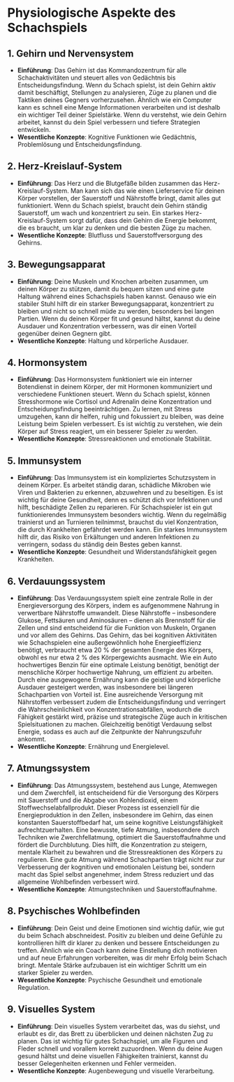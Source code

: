 # Physiologische Aspekte des Schachspiels
## 1. Gehirn und Nervensystem
- **Einführung**: Das Gehirn ist das Kommandozentrum für alle Schachaktivitäten und steuert alles von Gedächtnis bis Entscheidungsfindung. Wenn du Schach spielst, ist dein Gehirn aktiv damit beschäftigt, Stellungen zu analysieren, Züge zu planen und die Taktiken deines Gegners vorherzusehen. Ähnlich wie ein Computer kann es schnell eine Menge Informationen verarbeiten und ist deshalb ein wichtiger Teil deiner Spielstärke. Wenn du verstehst, wie dein Gehirn arbeitet, kannst du dein Spiel verbessern und tiefere Strategien entwickeln.
- **Wesentliche Konzepte**: Kognitive Funktionen wie Gedächtnis, Problemlösung und Entscheidungsfindung.
## 2. Herz-Kreislauf-System
- **Einführung**: Das Herz und die Blutgefäße bilden zusammen das Herz-Kreislauf-System. Man kann sich das wie einen Lieferservice für deinen Körper vorstellen, der Sauerstoff und Nährstoffe bringt, damit alles gut funktioniert. Wenn du Schach spielst, braucht dein Gehirn ständig Sauerstoff, um wach und konzentriert zu sein. Ein starkes Herz-Kreislauf-System sorgt dafür, dass dein Gehirn die Energie bekommt, die es braucht, um klar zu denken und die besten Züge zu machen.
- **Wesentliche Konzepte**: Blutfluss und Sauerstoffversorgung des Gehirns.
## 3. Bewegungsapparat
- **Einführung**: Deine Muskeln und Knochen arbeiten zusammen, um deinen Körper zu stützen, damit du bequem sitzen und eine gute Haltung während eines Schachspiels haben kannst. Genauso wie ein stabiler Stuhl hilft dir ein starker Bewegungsapparat, konzentriert zu bleiben und nicht so schnell müde zu werden, besonders bei langen Partien. Wenn du deinen Körper fit und gesund hältst, kannst du deine Ausdauer und Konzentration verbessern, was dir einen Vorteil gegenüber deinen Gegnern gibt.
- **Wesentliche Konzepte**: Haltung und körperliche Ausdauer.
## 4. Hormonsystem
- **Einführung**: Das Hormonsystem funktioniert wie ein interner Botendienst in deinem Körper, der mit Hormonen kommuniziert und verschiedene Funktionen steuert. Wenn du Schach spielst, können Stresshormone wie Cortisol und Adrenalin deine Konzentration und Entscheidungsfindung beeinträchtigen. Zu lernen, mit Stress umzugehen, kann dir helfen, ruhig und fokussiert zu bleiben, was deine Leistung beim Spielen verbessert. Es ist wichtig zu verstehen, wie dein Körper auf Stress reagiert, um ein besserer Spieler zu werden.
- **Wesentliche Konzepte**: Stressreaktionen und emotionale Stabilität.
## 5. Immunsystem
- **Einführung**: Das Immunsystem ist ein kompliziertes Schutzsystem in deinem Körper. Es arbeitet ständig daran, schädliche Mikroben wie Viren und Bakterien zu erkennen, abzuwehren und zu beseitigen. Es ist wichtig für deine Gesundheit, denn es schützt dich vor Infektionen und hilft, beschädigte Zellen zu reparieren. Für Schachspieler ist ein gut funktionierendes Immunsystem besonders wichtig. Wenn du regelmäßig trainierst und an Turnieren teilnimmst, brauchst du viel Konzentration, die durch Krankheiten gefährdet werden kann. Ein starkes Immunsystem hilft dir, das Risiko von Erkältungen und anderen Infektionen zu verringern, sodass du ständig dein Bestes geben kannst.
- **Wesentliche Konzepte**: Gesundheit und Widerstandsfähigkeit gegen Krankheiten.
## 6. Verdauungssystem
- **Einführung**: Das Verdauungssystem spielt eine zentrale Rolle in der Energieversorgung des Körpers, indem es aufgenommene Nahrung in verwertbare Nährstoffe umwandelt. Diese Nährstoffe – insbesondere Glukose, Fettsäuren und Aminosäuren – dienen als Brennstoff für die Zellen und sind entscheidend für die Funktion von Muskeln, Organen und vor allem des Gehirns. Das Gehirn, das bei kognitiven Aktivitäten wie Schachspielen eine außergewöhnlich hohe Energieeffizienz benötigt, verbraucht etwa 20 % der gesamten Energie des Körpers, obwohl es nur etwa 2 % des Körpergewichts ausmacht. Wie ein Auto hochwertiges Benzin für eine optimale Leistung benötigt, benötigt der menschliche Körper hochwertige Nahrung, um effizient zu arbeiten. Durch eine ausgewogene Ernährung kann die geistige und körperliche Ausdauer gesteigert werden, was insbesondere bei längeren Schachpartien von Vorteil ist. Eine ausreichende Versorgung mit Nährstoffen verbessert zudem die Entscheidungsfindung und verringert die Wahrscheinlichkeit von Konzentrationsabfällen, wodurch die Fähigkeit gestärkt wird, präzise und strategische Züge auch in kritischen Spielsituationen zu machen. Gleichzeitig benötigt Verdauung selbst Energie, sodass es auch auf die Zeitpunkte der Nahrungszufuhr ankommt.
- **Wesentliche Konzepte**: Ernährung und Energielevel.
## 7. Atmungssystem
- **Einführung**: Das Atmungssystem, bestehend aus Lunge, Atemwegen und dem Zwerchfell, ist entscheidend für die Versorgung des Körpers mit Sauerstoff und die Abgabe von Kohlendioxid, einem Stoffwechselabfallprodukt. Dieser Prozess ist essenziell für die Energieproduktion in den Zellen, insbesondere im Gehirn, das einen konstanten Sauerstoffbedarf hat, um seine kognitive Leistungsfähigkeit aufrechtzuerhalten. Eine bewusste, tiefe Atmung, insbesondere durch Techniken wie Zwerchfellatmung, optimiert die Sauerstoffaufnahme und fördert die Durchblutung. Dies hilft, die Konzentration zu steigern, mentale Klarheit zu bewahren und die Stressreaktionen des Körpers zu regulieren. Eine gute Atmung während Schachpartien trägt nicht nur zur Verbesserung der kognitiven und emotionalen Leistung bei, sondern macht das Spiel selbst angenehmer, indem Stress reduziert und das allgemeine Wohlbefinden verbessert wird.
- **Wesentliche Konzepte**: Atmungstechniken und Sauerstoffaufnahme.
## 8. Psychisches Wohlbefinden
- **Einführung**: Dein Geist und deine Emotionen sind wichtig dafür, wie gut du beim Schach abschneidest. Positiv zu bleiben und deine Gefühle zu kontrollieren hilft dir klarer zu denken und bessere Entscheidungen zu treffen. Ähnlich wie ein Coach kann deine Einstellung dich motivieren und auf neue Erfahrungen vorbereiten, was dir mehr Erfolg beim Schach bringt. Mentale Stärke aufzubauen ist ein wichtiger Schritt um ein starker Spieler zu werden.
- **Wesentliche Konzepte**: Psychische Gesundheit und emotionale Regulation.
## 9. Visuelles System
- **Einführung**: Dein visuelles System verarbeitet das, was du siehst, und erlaubt es dir, das Brett zu überblicken und deinen nächsten Zug zu planen. Das ist wichtig für gutes Schachspiel, um alle Figuren und Fleder schnell und vorallem korrekt zuzuordnen. Wenn du deine Augen gesund hältst und deine visuellen Fähigkeiten trainierst, kannst du besser Gelegenheiten erkennen und Fehler vermeiden.
- **Wesentliche Konzepte**: Augenbewegung und visuelle Verarbeitung.
